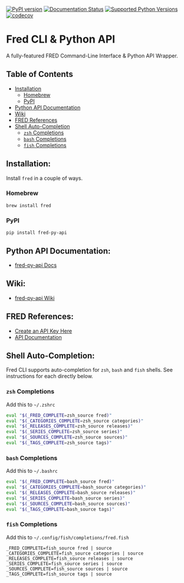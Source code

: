 [![PyPI version](https://badge.fury.io/py/fred-py-api.svg)](https://badge.fury.io/py/fred-py-api)
[![Documentation Status](https://readthedocs.org/projects/fred-py-api/badge/?version=latest)](https://fred-py-api.readthedocs.io/en/latest/?badge=latest)
[![Supported Python Versions](https://img.shields.io/pypi/pyversions/fred-py-api?style=flat)](https://pypi.org/project/fred-py-api/)
[![codecov](https://codecov.io/gh/zachspar/fred-py-api/branch/main/graph/badge.svg?token=BG1948D8Y7)](https://codecov.io/gh/zachspar/fred-py-api)

# Fred CLI & Python API
A fully-featured FRED Command-Line Interface & Python API Wrapper.

## Table of Contents
- [Installation](#installation)
  - [Homebrew](#homebrew)
  - [PyPI](#pypi)
- [Python API Documentation](#python-api-documentation)
- [Wiki](#wiki)
- [FRED References](#fred-references)
- [Shell Auto-Completion](#shell-auto-completion)
  - [`zsh` Completions](#zsh-completions)
  - [`bash` Completions](#bash-completions)
  - [`fish` Completions](#fish-completions)

## Installation:
Install `fred` in a couple of ways.

### Homebrew
`brew install fred`

### PyPI
`pip install fred-py-api`

## Python API Documentation:
- [fred-py-api Docs](https://fred-py-api.readthedocs.io/en/latest/)

## Wiki:
- [fred-py-api Wiki](https://github.com/zachspar/fred-py-api/wiki)

## FRED References:
- [Create an API Key Here](https://fredaccount.stlouisfed.org/apikey)
- [API Documentation](https://fred.stlouisfed.org/docs/api/fred/)

## Shell Auto-Completion:
Fred CLI supports auto-completion for `zsh`, `bash` and `fish` shells. See instructions
for each directly below.

### `zsh` Completions
Add this to `~/.zshrc`
```zsh
eval "$(_FRED_COMPLETE=zsh_source fred)"
eval "$(_CATEGORIES_COMPLETE=zsh_source categories)"
eval "$(_RELEASES_COMPLETE=zsh_source releases)"
eval "$(_SERIES_COMPLETE=zsh_source series)"
eval "$(_SOURCES_COMPLETE=zsh_source sources)"
eval "$(_TAGS_COMPLETE=zsh_source tags)"
```

### `bash` Completions
Add this to `~/.bashrc`
```bash
eval "$(_FRED_COMPLETE=bash_source fred)"
eval "$(_CATEGORIES_COMPLETE=bash_source categories)"
eval "$(_RELEASES_COMPLETE=bash_source releases)"
eval "$(_SERIES_COMPLETE=bash_source series)"
eval "$(_SOURCES_COMPLETE=bash_source sources)"
eval "$(_TAGS_COMPLETE=bash_source tags)"
```

### `fish` Completions
Add this to `~/.config/fish/completions/fred.fish`
```fish
_FRED_COMPLETE=fish_source fred | source
_CATEGORIES_COMPLETE=fish_source categories | source
_RELEASES_COMPLETE=fish_source releases | source
_SERIES_COMPLETE=fish_source series | source
_SOURCES_COMPLETE=fish_source sources | source
_TAGS_COMPLETE=fish_source tags | source
```
